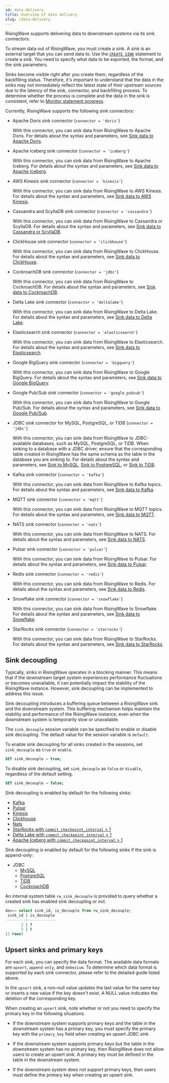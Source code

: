 ```yaml
---
id: data-delivery
title: Overview of data delivery
slug: /data-delivery
---
```

<head>
  <link rel="canonical" href="https://docs.risingwave.com/docs/current/data-delivery/" />
</head>

RisingWave supports delivering data to downstream systems via its sink connectors.

To stream data out of RisingWave, you must create a sink. A sink is an external target that you can send data to. Use the [`CREATE SINK`](/sql/commands/sql-create-sink.md) statement to create a sink. You need to specify what data to be exported, the format, and the sink parameters.

Sinks become visible right after you create them, regardless of the backfilling status. Therefore, it's important to understand that the data in the sinks may not immediately reflect the latest state of their upstream sources due to the latency of the sink, connector, and backfilling process.
To determine whether the process is complete and the data in the sink is consistent, refer to [Monitor statement progress](/manage/view-statement-progress.md).

Currently, RisingWave supports the following sink connectors:

- Apache Doris sink connector (`connector = 'doris'`)
  
  With this connector, you can sink data from RisingWave to Apache Doris. For details about the syntax and parameters, see [Sink data to Apache Doris](/guides/sink-to-doris.md).

- Apache Iceberg sink connector (`connector = 'iceberg'`)
  
  With this connector, you can sink data from RisingWave to Apache Iceberg. For details about the syntax and parameters, see [Sink data to Apache Iceberg](/guides/sink-to-iceberg.md).

- AWS Kinesis sink connector (`connector = 'kinesis'`)

  With this connector, you can sink data from RisingWave to AWS Kinesis. For details about the syntax and parameters, see [Sink data to AWS Kinesis](/guides/sink-to-aws-kinesis.md).

- Cassandra and ScyllaDB sink connector (`connector = 'cassandra'`)

  With this connector, you can sink data from RisingWave to Cassandra or ScyllaDB. For details about the syntax and parameters, see [Sink data to Cassandra or ScyllaDB](/guides/sink-to-cassandra.md).

- ClickHouse sink connector (`connector = 'clickhouse'`)

  With this connector, you can sink data from RisingWave to ClickHouse. For details about the syntax and parameters, see [Sink data to ClickHouse](/guides/sink-to-clickhouse.md).

- CockroachDB sink connector (`connector = 'jdbc'`)

  With this connector, you can sink data from RisingWave to CockroachDB. For details about the syntax and parameters, see [Sink data to CockroachDB](/guides/sink-to-cockroach.md).

- Delta Lake sink connector (`connector = 'deltalake'`)

  With this connector, you can sink data from RisingWave to Delta Lake. For details about the syntax and parameters, see [Sink data to Delta Lake](/guides/sink-to-delta-lake.md).

- Elasticsearch sink connector (`connector = 'elasticsearch'`)

  With this connector, you can sink data from RisingWave to Elasticsearch. For details about the syntax and parameters, see [Sink data to Elasticsearch](/guides/sink-to-elasticsearch.md).

- Google BigQuery sink connector (`connector = 'bigquery'`)

  With this connector, you can sink data from RisingWave to Google BigQuery. For details about the syntax and parameters, see [Sink data to Google BigQuery](/guides/sink-to-bigquery.md).

- Google Pub/Sub sink connector (`connector = 'google_pubsub'`)

  With this connector, you can sink data from RisingWave to Google Pub/Sub. For details about the syntax and parameters, see [Sink data to Google Pub/Sub](/guides/sink-to-google-pubsub.md).

- JDBC sink connector for MySQL, PostgreSQL, or TiDB (`connector = 'jdbc'`)

  With this connector, you can sink data from RisingWave to JDBC-available databases, such as MySQL, PostgreSQL, or TiDB. When sinking to a database with a JDBC driver, ensure that the corresponding table created in RisingWave has the same schema as the table in the database you are sinking to. For details about the syntax and parameters, see [Sink to MySQL](/guides/sink-to-mysql.md), [Sink to PostgreSQL](/guides/sink-to-postgres.md), or [Sink to TiDB](/guides/sink-to-tidb.md).

- Kafka sink connector (`connector = 'kafka'`)
  
  With this connector, you can sink data from RisingWave to Kafka topics. For details about the syntax and parameters, see [Sink data to Kafka](/guides/create-sink-kafka.md).

- MQTT sink connector (`connector = 'mqtt'`)

  With this connector, you can sink data from RisingWave to MQTT topics. For details about the syntax and parameters, see [Sink data to MQTT](/guides/sink-to-mqtt.md).

- NATS sink connector (`connector = 'nats'`)

  With this connector, you can sink data from RisingWave to NATS. For details about the syntax and parameters, see [Sink data to NATS](/guides/sink-to-nats.md).

- Pulsar sink connector (`connector = 'pulsar'`)

  With this connector, you can sink data from RisingWave to Pulsar. For details about the syntax and parameters, see [Sink data to Pulsar](/guides/sink-to-pulsar.md).

- Redis sink connector (`connector = 'redis'`)

  With this connector, you can sink data from RisingWave to Redis. For details about the syntax and parameters, see [Sink data to Redis](/guides/sink-to-redis.md).

- Snowflake sink connector (`connector = 'snowflake'`)

  With this connector, you can sink data from RisingWave to Snowflake. For details about the syntax and parameters, see [Sink data to Snowflake](/guides/sink-to-snowflake.md).

- StarRocks sink connector (`connector = 'starrocks'`)

  With this connector, you can sink data from RisingWave to StarRocks. For details about the syntax and parameters, see [Sink data to StarRocks](/guides/sink-to-starrocks.md).

## Sink decoupling

Typically, sinks in RisingWave operates in a blocking manner. This means that if the downstream target system experiences performance fluctuations or becomes unavailable, it can potentially impact the stability of the RisingWave instance. However, sink decoupling can be implemented to address this issue.

Sink decoupling introduces a buffering queue between a RisingWave sink and the downstream system. This buffering mechanism helps maintain the stability and performance of the RisingWave instance, even when the downstream system is temporarily slow or unavailable.

The `sink_decouple` session variable can be specified to enable or disable sink decoupling. The default value for the session variable is `default`. 

To enable sink decoupling for all sinks created in the sessions, set `sink_decouple` as `true` or `enable`.

```sql
SET sink_decouple = true;
```

To disable sink decoupling, set `sink_decouple` as `false` or `disable`, regardless of the default setting. 

```sql
SET sink_decouple = false;
```

Sink decoupling is enabled by default for the following sinks:

- [Kafka](/guides/create-sink-kafka.md)
- [Pulsar](/guides/sink-to-pulsar.md)
- [Kinesis](/guides/sink-to-iceberg.md)
- [Clickhouse](/guides/sink-to-clickhouse.md)
- [Nats](/guides/sink-to-nats.md)
- [StarRocks with `commit_checkpoint_interval` > 1](/guides/sink-to-starrocks.md)
- [Delta Lake with `commit_checkpoint_interval` > 1](/guides/sink-to-delta-lake.md)
- [Apache Iceberg with `commit_checkpoint_interval` > 1](/guides/sink-to-iceberg.md)

Sink decoupling is enabled by default for the following sinks if the sink is append-only:

- JDBC
  - [MySQL](/guides/sink-to-mysql.md)
  - [PostgreSQL](/guides/sink-to-postgres.md)
  - [TiDB](/guides/sink-to-tidb.md)
  - [CockroachDB](/guides/sink-to-cockroach.md)

An internal system table `rw_sink_decouple` is provided to query whether a created sink has enabled sink decoupling or not.

```sql
dev=> select sink_id, is_decouple from rw_sink_decouple;
 sink_id | is_decouple 
---------+-------------
       2 | f
       5 | t
(2 rows)

```

## Upsert sinks and primary keys

For each sink, you can specify the data format. The available data formats are `upsert`, `append-only`, and `debezium`. To determine which data format is supported by each sink connector, please refer to the detailed guide listed above.

In the `upsert` sink, a non-null value updates the last value for the same key or inserts a new value if the key doesn't exist. A NULL value indicates the deletion of the corresponding key.

When creating an `upsert` sink, note whether or not you need to specify the primary key in the following situations.

- If the downstream system supports primary keys and the table in the downstream system has a primary key, you must specify the primary key with the `primary_key` field when creating an upsert JDBC sink.

- If the downstream system supports primary keys but the table in the downstream system has no primary key, then RisingWave does not allow users to create an upsert sink. A primary key must be defined in the table in the downstream system.

- If the downstream system does not support primary keys, then users must define the primary key when creating an upsert sink.

